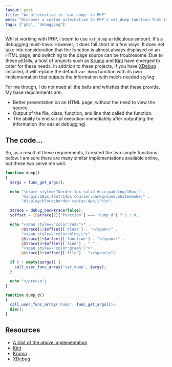 ```yaml
---
layout: post
title: "An alternative to 'var_dump' in PHP"
meta: "Discover a custom alternative to PHP's var_dump function that improves HTML presentation, displays context details, and offers a die-after-dump feature for efficient debugging."
tags: ['php', 'debugging']
---
```


Whilst working with PHP, I seem to use `var_dump` a ridiculous amount.
It's a debugging must-have.
However, it does fall short in a few ways.
It does not take into consideration that the function is almost always displayed on an HTML page, and switching to the page source can be troublesome.
Due to these pitfalls, a host of projects such as [Krumo](http://krumo.sourceforge.net/) and [Kint](http://raveren.github.io/kint/) have emerged to cater for these needs.
In addition to these projects, if you have [XDebug](http://xdebug.org/) installed, it will replace the default `var_dump` function with its own implementation that outputs the information with much-needed styling.

<!--more-->

For me though, I do not need all the bells and whistles that these provide.
My base requirements are:

- Better presentation on an HTML page, without the need to view the source.
- Output of the file, class, function, and line that called the function.
- The ability to end script execution immediately after outputting the information (for easier debugging).

## The code...

So, as a result of these requirements, I created the two simple functions below.
I am sure there are many similar implementations available online, but these two serve me well.

```php
function dump()
{
  $args = func_get_args();

  echo "\n<pre style=\"border:1px solid #ccc;padding:10px;" .
       "margin:10px;font:14px courier;background:whitesmoke;" .
       "display:block;border-radius:4px;\">\n";

  $trace = debug_backtrace(false);
  $offset = (@$trace[2]['function'] === 'dump_d') ? 2 : 0;

  echo "<span style=\"color:red\">" .
       @$trace[1+$offset]['class'] . "</span>:" .
       "<span style=\"color:blue;\">" .
       @$trace[1+$offset]['function'] . "</span>:" .
       @$trace[0+$offset]['line'] . " " .
       "<span style=\"color:green;\">" .
       @$trace[0+$offset]['file'] . "</span>\n";

  if ( ! empty($args)) {
    call_user_func_array('var_dump', $args);
  }

  echo "</pre>\n";
}

function dump_d()
{
  call_user_func_array('dump', func_get_args());
  die();
}
```

## Resources

- [A Gist of the above implementation](http://gist.github.com/3692379)
- [Kint](http://raveren.github.io/kint/)
- [Krumo](http://krumo.sourceforge.net/)
- [XDebug](http://xdebug.org/)
